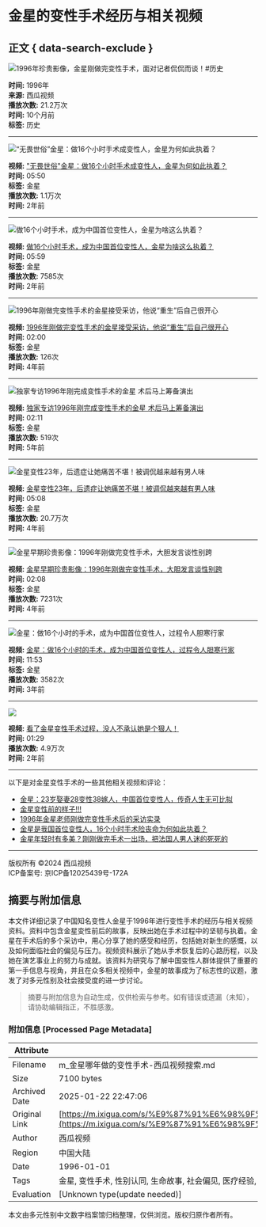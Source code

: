 # 金星的变性手术经历与相关视频

## 正文 { data-search-exclude }


![1996年珍贵影像，金星刚做完变性手术，面对记者侃侃而谈！#历史](https://p26-sign.bdxiguaimg.com/tos-cn-p-0004/2b3252c67387460dba9c8c3eabbb0717_1710221496~tplv-pk90l89vgd-crop-center:864:486.jpeg?appId=1768&biz_tag=video1609_custom%2Fnone&channelId=0&customType=custom%2Fnone&from=401_large_image_list&imageType=video1609&isImmersiveScene=0&is_stream=0&lk3s=9d3f5bff&logId=20250121174853929C2530F7B005ACF757&requestFrom=401&x-expires=1768988934&x-signature=V12xniO7WDRO8QMKKTX9W0p27Tk%3D)

**时间:** 1996年  
**来源:** 西瓜视频  
**播放次数:** 21.2万次  
**时间:** 10个月前  
**标签:** 历史

---

![“无畏世俗”金星：做16个小时手术成变性人，金星为何如此执着？](https://p3-sign.bdxiguaimg.com/tos-cn-i-0004/0ab841ff8bbb485bb31fd89417264b71~tplv-pk90l89vgd-crop-center:864:486.jpeg?appId=1768&biz_tag=video1609_custom%2Fnone&channelId=0&customType=custom%2Fnone&from=401_large_image_list&imageType=video1609&isImmersiveScene=0&is_stream=0&lk3s=9d3f5bff&logId=20250121174853929C2530F7B005ACF757&requestFrom=401&x-expires=1768988934&x-signature=N1k%2FXtayC8LPt3cVaiM4Hb2vN3Q%3D)

**视频:** ["无畏世俗"金星：做16个小时手术成变性人，金星为何如此执着？](https://www.ixigua.com)  
**时间:** 05:50  
**标签:** 金星  
**播放次数:** 1.1万次  
**时间:** 2年前  

---

![做16个小时手术，成为中国首位变性人，金星为啥这么执着？](https://p26-sign.bdxiguaimg.com/tos-cn-i-0004/ca7126612eda496ead70ea5743711c3b~tplv-pk90l89vgd-crop-center:864:486.jpeg?appId=1768&biz_tag=video1609_custom%2Fnone&channelId=0&customType=custom%2Fnone&from=401_large_image_list&imageType=video1609&isImmersiveScene=0&is_stream=0&lk3s=9d3f5bff&logId=20250121174853929C2530F7B005ACF757&requestFrom=401&x-expires=1768988934&x-signature=gTO0tVxt91xj0MSvF9VdPBCJfZo%3D)

**视频:** [做16个小时手术，成为中国首位变性人，金星为啥这么执着？](https://www.ixigua.com)  
**时间:** 05:59  
**标签:** 金星  
**播放次数:** 7585次  
**时间:** 2年前  

---

![1996年刚做完变性手术的金星接受采访，他说“重生”后自己很开心](https://p26-sign.bdxiguaimg.com/tos-cn-i-0000/ddd6ec303101489a816c3c092b9062a7~tplv-pk90l89vgd-crop-center:864:486.jpeg?appId=1768&biz_tag=video1609_custom%2Fnone&channelId=0&customType=custom%2Fnone&from=401_large_image_list&imageType=video1609&isImmersiveScene=0&is_stream=0&lk3s=9d3f5bff&logId=20250121174853929C2530F7B005ACF757&requestFrom=401&x-expires=1768988934&x-signature=Dt0Pb34iZip9qNGDiY56XhamzmE%3D)

**视频:** [1996年刚做完变性手术的金星接受采访，他说“重生”后自己很开心](https://www.ixigua.com)  
**时间:** 02:00  
**标签:** 金星  
**播放次数:** 126次  
**时间:** 4年前  

---

![独家专访1996年刚完成变性手术的金星 术后马上筹备演出](https://p26-sign.bdxiguaimg.com/tos-cn-i-0004/b980edc00c494282973ee0acf659a646~tplv-pk90l89vgd-crop-center:864:486.jpeg?appId=1768&biz_tag=video1609_custom%2Fnone&channelId=0&customType=custom%2Fnone&from=401_large_image_list&imageType=video1609&isImmersiveScene=0&is_stream=0&lk3s=9d3f5bff&logId=20250121174853929C2530F7B005ACF757&requestFrom=401&x-expires=1768988934&x-signature=wu203opbNzhX5LmHpR9GMBgbUos%3D)

**视频:** [独家专访1996年刚完成变性手术的金星 术后马上筹备演出](https://www.ixigua.com)  
**时间:** 02:11  
**标签:** 金星  
**播放次数:** 519次  
**时间:** 5年前  

---

![金星变性23年，后遗症让她痛苦不堪！被调侃越来越有男人味](https://p3-sign.bdxiguaimg.com/tos-cn-i-0004/16a22fe6d1f8471d8a9aff36e4b16122~tplv-pk90l89vgd-crop-center:864:486.jpeg?appId=1768&biz_tag=video1609_custom%2Fnone&channelId=0&customType=custom%2Fnone&from=401_large_image_list&imageType=video1609&isImmersiveScene=0&is_stream=0&lk3s=9d3f5bff&logId=202501211749104BFFC4E7521DE9F1A06A&requestFrom=401&x-expires=1768988950&x-signature=VLh4YXwewG63TU3%2BKpaLnzQROjI%3D)

**视频:** [金星变性23年，后遗症让她痛苦不堪！被调侃越来越有男人味](https://www.ixigua.com)  
**时间:** 05:08  
**标签:** 金星  
**播放次数:** 20.7万次  
**时间:** 4年前  

---

![金星早期珍贵影像：1996年刚做完变性手术，大胆发言谈性别跨](https://p26-sign.bdxiguaimg.com/tos-cn-i-0000/a3aefabb4c464a7697cacd6628cd0326~tplv-pk90l89vgd-crop-center:864:486.jpeg?appId=1768&biz_tag=video1609_custom%2Fnone&channelId=0&customType=custom%2Fnone&from=401_large_image_list&imageType=video1609&isImmersiveScene=0&is_stream=0&lk3s=9d3f5bff&logId=202501211749104BFFC4E7521DE9F1A06A&requestFrom=401&x-expires=1768988950&x-signature=qpScwq%2Bf8knvuMU7gsZGMh9a3Jo%3D)

**视频:** [金星早期珍贵影像：1996年刚做完变性手术，大胆发言谈性别跨](https://www.ixigua.com)  
**时间:** 02:08  
**标签:** 金星  
**播放次数:** 7231次  
**时间:** 4年前  

---

![金星：做16个小时的手术，成为中国首位变性人，过程令人胆寒行家](https://p26-sign.bdxiguaimg.com/tos-cn-i-0004/fede27cdeb864ddd87a271e0053c0feb~tplv-pk90l89vgd-crop-center:864:486.jpeg?appId=1768&biz_tag=video1609_custom%2Fnone&channelId=0&customType=custom%2Fnone&from=401_large_image_list&imageType=video1609&isImmersiveScene=0&is_stream=0&lk3s=9d3f5bff&logId=202501211749104BFFC4E7521DE9F1A06A&requestFrom=401&x-expires=1768988950&x-signature=zzYyXlKCC8bX6V6pqcuBCKip1yQ%3D)

**视频:** [金星：做16个小时的手术，成为中国首位变性人，过程令人胆寒行家](https://www.ixigua.com)  
**时间:** 11:53  
**标签:** 金星  
**播放次数:** 3582次  
**时间:** 3年前  

---

![](https://p3-sign.bdxiguaimg.com/tos-cn-i-0004/b3553fac0f454a479419a9dae58b1393~tplv-pk90l89vgd-crop-center:864:486.jpeg?appId=1768&biz_tag=video1609_custom%2Fnone&channelId=0&customType=custom%2Fnone&from=401_large_image_list&imageType=video1609&isImmersiveScene=0&is_stream=0&lk3s=9d3f5bff&logId=202501211749104BFFC4E7521DE9F1A06A&requestFrom=401&x-expires=1768988950&x-signature=9rl%2FshWdNkN%2FtXBGL2PubMyecaI%3D)

**视频:** [看了金星变性手术过程，没人不承认她是个狠人！](https://www.ixigua.com)  
**时间:** 01:29  
**播放次数:** 4.9万次  
**时间:** 2年前  

---

以下是对金星变性手术的一些其他相关视频和评论：

- [金星：23岁娶妻28变性38嫁人，中国首位变性人，传奇人生无可比拟](https://www.ixigua.com)  
- [金星变性前的样子!!!](https://www.ixigua.com)  
- [1996年金星老师刚做完变性手术后的采访实录](https://www.ixigua.com)  
- [金星是我国首位变性人，16个小时手术险丧命为何如此执着？](https://www.ixigua.com)  
- [金星年轻时有多美？刚刚做完手术一出场，把法国人男人迷的死死的](https://www.ixigua.com)  

--- 

版权所有 ©2024 西瓜视频  
ICP备案号: 京ICP备12025439号-172A
<!-- tcd_original_link https://m.ixigua.com/s/%E9%87%91%E6%98%9F%E5%93%AA%E5%B9%B4%E5%81%9A%E7%9A%84%E5%8F%98%E6%80%A7%E6%89%8B%E6%9C%AF -->


## 摘要与附加信息

<!-- tcd_abstract -->
本文件详细记录了中国知名变性人金星于1996年进行变性手术的经历与相关视频资料。资料中包含金星变性前后的故事，反映出她在手术过程中的坚韧与执着。金星在手术后的多个采访中，用心分享了她的感受和经历，包括她对新生的感慨，以及如何面临社会的偏见与压力。视频资料展示了她从手术恢复后的心路历程，以及她在演艺事业上的努力与成就。该资料为研究与了解中国变性人群体提供了重要的第一手信息与视角，并且在众多相关视频中，金星的故事成为了标志性的议题，激发了对多元性别及社会接受度的进一步讨论。
<!-- tcd_abstract_end -->

> 摘要与附加信息为自动生成，仅供检索与参考。如有错误或遗漏（未知），请协助编辑指正，不胜感激。

### 附加信息 [Processed Page Metadata]

| Attribute       | Value                                  |
|-----------------|----------------------------------------|
| Filename        | m_金星哪年做的变性手术-西瓜视频搜索.md                             |
| Size            | 7100 bytes                           |
| Archived Date   | 2025-01-22 22:47:06                             |
| Original Link   | [https://m.ixigua.com/s/%E9%87%91%E6%98%9F%E5%93%AA%E5%B9%B4%E5%81%9A%E7%9A%84%E5%8F%98%E6%80%A7%E6%89%8B%E6%9C%AF](https://m.ixigua.com/s/%E9%87%91%E6%98%9F%E5%93%AA%E5%B9%B4%E5%81%9A%E7%9A%84%E5%8F%98%E6%80%A7%E6%89%8B%E6%9C%AF)                       |
| Author          | 西瓜视频                               |
| Region          | 中国大陆                               |
| Date            | 1996-01-01                                 |
| Tags            | 金星, 变性手术, 性别认同, 生命故事, 社会偏见, 医疗经验, 女性主义, 变性人, 历史记录, 视频资料                                 |
| Evaluation            | [Unknown type(update needed)]                                 |
<!-- tcd_table_end -->

本文由多元性别中文数字档案馆归档整理，仅供浏览。版权归原作者所有。
